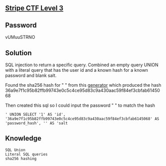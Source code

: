 [Stripe CTF Level 3](https://level03-2.stripe-ctf.com/user-lzssucmeeo/)
--------------------

Password
--------
vUMuuSTRNO

Solution
--------
SQL injection to return a specific query. Combined an empty query UNION with a literal query that has the user id and a known hash for a known password and blank salt.

Found the sha256 hash for " " from this [generator](http://www.everpassword.com/sha-256-generator) which produced the hash 36a9e7f1c95b82ffb99743e0c5c4ce95d83c9a430aac59f84ef3cbfab6145068

Then created this sql so I could input the password " " to match the hash

    ' UNION SELECT '1' AS 'id', '36a9e7f1c95b82ffb99743e0c5c4ce95d83c9a430aac59f84ef3cbfab6145068' AS 'password_hash', '' AS 'salt

Knowledge
---------

    SQL Union
    Literal SQL queries
    sha256 hashing